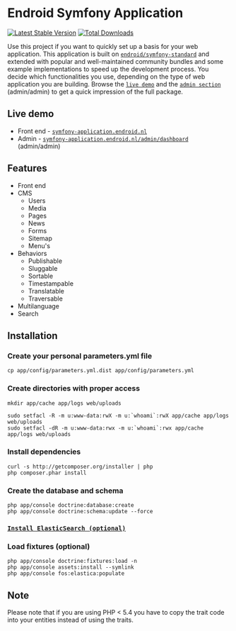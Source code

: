 # Endroid Symfony Application

[![Latest Stable Version](https://poser.pugx.org/endroid/symfony-application/v/stable.png)](https://packagist.org/packages/endroid/symfony-application)
[![Total Downloads](https://poser.pugx.org/endroid/symfony-application/downloads.png)](https://packagist.org/packages/endroid/symfony-application)

Use this project if you want to quickly set up a basis for your web application. This application
is built on [`endroid/symfony-standard`](https://github.com/symfony/symfony-standard) and extended
with popular and well-maintained community bundles and some example implementations to speed up the
development process. You decide which functionalities you use, depending on the type of web
application you are building. Browse the [`live demo`](http://symfony-application.endroid.nl/) and
the [`admin section`](http://symfony-application.endroid.nl/admin/dashboard) (admin/admin)
to get a quick impression of the full package.

## Live demo

  * Front end - [`symfony-application.endroid.nl`](http://symfony-application.endroid.nl/)
  * Admin - [`symfony-application.endroid.nl/admin/dashboard`](http://symfony-application.endroid.nl/admin/dashboard) (admin/admin)

## Features

  * Front end
  * CMS
    * Users
    * Media
    * Pages
    * News
    * Forms
    * Sitemap
    * Menu's
  * Behaviors
    * Publishable
    * Sluggable
    * Sortable
    * Timestampable
    * Translatable
    * Traversable
  * Multilanguage
  * Search

## Installation

### Create your personal parameters.yml file

    cp app/config/parameters.yml.dist app/config/parameters.yml

### Create directories with proper access

    mkdir app/cache app/logs web/uploads

    sudo setfacl -R -m u:www-data:rwX -m u:`whoami`:rwX app/cache app/logs web/uploads
    sudo setfacl -dR -m u:www-data:rwx -m u:`whoami`:rwx app/cache app/logs web/uploads

### Install dependencies

    curl -s http://getcomposer.org/installer | php
    php composer.phar install

### Create the database and schema

    php app/console doctrine:database:create
    php app/console doctrine:schema:update --force

### [`Install ElasticSearch (optional)`](http://www.elasticsearch.org/guide/reference/setup/installation/)

### Load fixtures (optional)

    php app/console doctrine:fixtures:load -n
    php app/console assets:install --symlink
    php app/console fos:elastica:populate

## Note

Please note that if you are using PHP < 5.4 you have to copy the trait code into your entities
instead of using the traits.